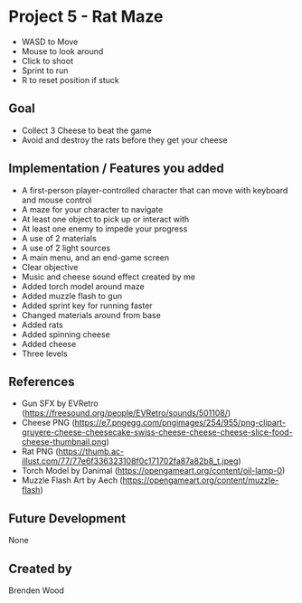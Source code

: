 # **Project 5 - Rat Maze**
* WASD to Move
* Mouse to look around
* Click to shoot
* Sprint to run
* R to reset position if stuck

## Goal
* Collect 3 Cheese to beat the game
* Avoid and destroy the rats before they get your cheese

## Implementation / Features you added
* A first-person player-controlled character that can move with keyboard and mouse control
* A maze for your character to navigate
* At least one object to pick up or interact with
* At least one enemy to impede your progress
* A use of 2 materials
* A use of 2 light sources
* A main menu, and an end-game screen
* Clear objective
* Music and cheese sound effect created by me
* Added torch model around maze
* Added muzzle flash to gun
* Added sprint key for running faster
* Changed materials around from base
* Added rats 
* Added spinning cheese
* Added cheese
* Three levels 

## References
* Gun SFX by EVRetro (https://freesound.org/people/EVRetro/sounds/501108/)
* Cheese PNG (https://e7.pngegg.com/pngimages/254/955/png-clipart-gruyere-cheese-cheesecake-swiss-cheese-cheese-cheese-slice-food-cheese-thumbnail.png)
* Rat PNG (https://thumb.ac-illust.com/77/77e6f336323108f0c171702fa87a82b8_t.jpeg)
* Torch Model by Danimal (https://opengameart.org/content/oil-lamp-0)
* Muzzle Flash Art by Aech (https://opengameart.org/content/muzzle-flash)

## Future Development
None

## Created by
Brenden Wood
